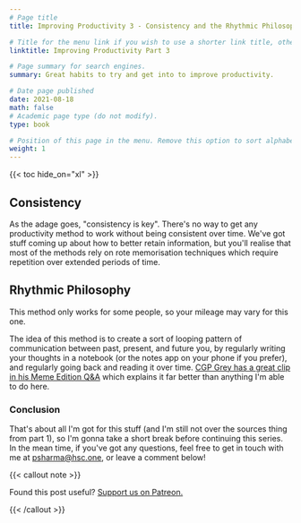 ```yaml
---
# Page title
title: Improving Productivity 3 - Consistency and the Rhythmic Philosophy

# Title for the menu link if you wish to use a shorter link title, otherwise remove this option.
linktitle: Improving Productivity Part 3

# Page summary for search engines.
summary: Great habits to try and get into to improve productivity.

# Date page published
date: 2021-08-18
math: false
# Academic page type (do not modify).
type: book

# Position of this page in the menu. Remove this option to sort alphabetically.
weight: 1
---
```


{{< toc hide_on="xl" >}}

## Consistency

As the adage goes, "consistency is key". There's no way to get any productivity method to work without being consistent over time. We've got stuff coming up about how to better retain information, but you'll realise that most of the methods rely on rote memorisation techniques which require repetition over extended periods of time.

## Rhythmic Philosophy

This method only works for some people, so your mileage may vary for this one. 

The idea of this method is to create a sort of looping pattern of communication between past, present, and future you, by regularly writing your thoughts in a notebook (or the notes app on your phone if you prefer), and regularly going back and reading it over time. [CGP Grey has a great clip in his Meme Edition Q&A](https://www.youtube.com/embed/QC-cMv0e3Dc?start=130&end=172) which explains it far better than anything I'm able to do here.

### Conclusion

That's about all I'm got for this stuff (and I'm still not over the sources thing from part 1), so I'm gonna take a short break before continuing this series. In the mean time, if you've got any questions, feel free to get in touch with me at [psharma@hsc.one](mailto:psharma@hsc.one), or leave a comment below!


{{< callout note >}}

Found this post useful? [Support us on Patreon.](https://patreon.com/hscone/)

{{< /callout >}}
